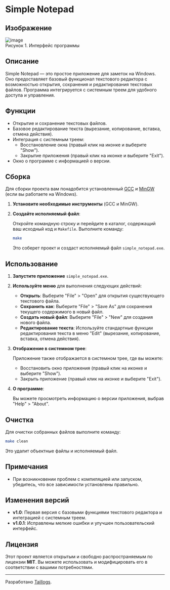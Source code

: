 # Simple Notepad

## Изображение
![image](https://github.com/user-attachments/assets/dca2a00f-eadb-43f2-ac7c-0fd232f33d5b) <br> Рисунок 1. Интерфейс программы

## Описание

Simple Notepad — это простое приложение для заметок на Windows. Оно предоставляет базовый функционал текстового редактора с возможностью открытия, сохранения и редактирования текстовых файлов. Программа интегрируется с системным треем для удобного доступа и управления.

## Функции

- Открытие и сохранение текстовых файлов.
- Базовое редактирование текста (вырезание, копирование, вставка, отмена действия).
- Интеграция с системным треем:
  - Восстановление окна (правый клик на иконке и выберите "Show").
  - Закрытие приложения (правый клик на иконке и выберите "Exit").
- Окно о программе с информацией о версии.

## Сборка

Для сборки проекта вам понадобится установленный [GCC](https://gcc.gnu.org/) и [MinGW](https://www.mingw-w64.org/downloads/) (если вы работаете на Windows).

1. **Установите необходимые инструменты** (GCC и MinGW).

2. **Создайте исполняемый файл**:

   Откройте командную строку и перейдите в каталог, содержащий ваш исходный код и `Makefile`. Выполните команду:

   ```bash
   make
   ```

   Это соберет проект и создаст исполняемый файл `simple_notepad.exe`.

## Использование

1. **Запустите приложение** `simple_notepad.exe`.

2. **Используйте меню** для выполнения следующих действий:

   - **Открыть**: Выберите "File" > "Open" для открытия существующего текстового файла.
   - **Сохранить как**: Выберите "File" > "Save As" для сохранения текущего содержимого в новый файл.
   - **Создать новый файл**: Выберите "File" > "New" для создания нового файла.
   - **Редактирование текста**: Используйте стандартные функции редактирования текста в меню "Edit" (вырезание, копирование, вставка, отмена действия).

3. **Отображение в системном трее**:

   Приложение также отображается в системном трее, где вы можете:
   - Восстановить окно приложения (правый клик на иконке и выберите "Show").
   - Закрыть приложение (правый клик на иконке и выберите "Exit").

4. **О программе**:

   Вы можете просмотреть информацию о версии приложения, выбрав "Help" > "About".

## Очистка

Для очистки собранных файлов выполните команду:

```bash
make clean
```

Это удалит объектные файлы и исполняемый файл.

## Примечания

- При возникновении проблем с компиляцией или запуском, убедитесь, что все зависимости установлены правильно.

## Изменения версий
- **v1.0**: Первая версия с базовыми функциями текстового редактора и интеграцией с системным треем.
- **v1.0.1**: Исправлены мелкие ошибки и улучшен пользовательский интерфейс.

## Лицензия

Этот проект является открытым и свободно распространяемым по лицензии **MIT**. Вы можете использовать и модифицировать его в соответствии с вашими потребностями.

---

Разработано [Taillogs](https://github.com/tailogs).
